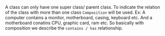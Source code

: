 
A class can only have one super class/ parent class. To indicate the relation of the class with more than one class `Composition` will be used.
Ex: A computer contains a monitor, motherboard, casing, keyboard etc. And a motherboard conatins CPU, graphic card, ram etc. So basically with composition we describe the `contains / has` relationship.
